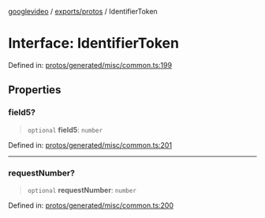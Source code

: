 [googlevideo](../../../README.md) / [exports/protos](../README.md) / IdentifierToken

# Interface: IdentifierToken

Defined in: [protos/generated/misc/common.ts:199](https://github.com/LuanRT/googlevideo/blob/cc730b4dbadc5ae882d6aa28d716e442943577fa/protos/generated/misc/common.ts#L199)

## Properties

### field5?

> `optional` **field5**: `number`

Defined in: [protos/generated/misc/common.ts:201](https://github.com/LuanRT/googlevideo/blob/cc730b4dbadc5ae882d6aa28d716e442943577fa/protos/generated/misc/common.ts#L201)

***

### requestNumber?

> `optional` **requestNumber**: `number`

Defined in: [protos/generated/misc/common.ts:200](https://github.com/LuanRT/googlevideo/blob/cc730b4dbadc5ae882d6aa28d716e442943577fa/protos/generated/misc/common.ts#L200)

